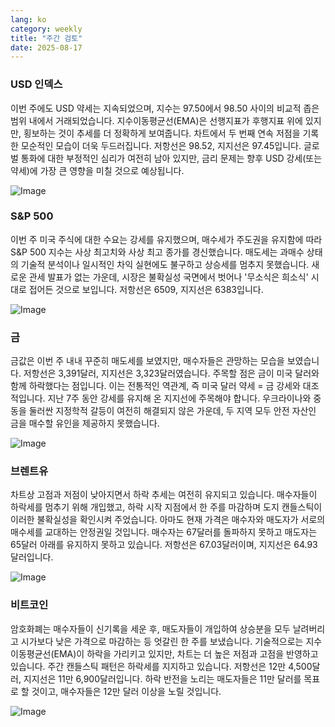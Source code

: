 ```yaml
---
lang: ko
category: weekly
title: "주간 검토"
date: 2025-08-17
---
```


### USD 인덱스

이번 주에도 USD 약세는 지속되었으며, 지수는 97.50에서 98.50 사이의 비교적 좁은 범위 내에서 거래되었습니다. 지수이동평균선(EMA)은 선행지표가 후행지표 위에 있지만, 횡보하는 것이 추세를 더 정확하게 보여줍니다. 차트에서 두 번째 연속 저점을 기록한 모순적인 모습이 더욱 두드러집니다. 저항선은 98.52, 지지선은 97.45입니다. 글로벌 통화에 대한 부정적인 심리가 여전히 남아 있지만, 금리 문제는 향후 USD 강세(또는 약세)에 가장 큰 영향을 미칠 것으로 예상됩니다.

![Image](https://markleighedu.github.io/img/Aug-2025/17-Aug-2025/usdindex.jpg)

### S&P 500

이번 주 미국 주식에 대한 수요는 강세를 유지했으며, 매수세가 주도권을 유지함에 따라 S&P 500 지수는 사상 최고치와 사상 최고 종가를 경신했습니다. 매도세는 과매수 상태의 기술적 분석이나 일시적인 차익 실현에도 불구하고 상승세를 멈추지 못했습니다. 새로운 관세 발표가 없는 가운데, 시장은 불확실성 국면에서 벗어나 '무소식은 희소식' 시대로 접어든 것으로 보입니다. 저항선은 6509, 지지선은 6383입니다.

![Image](https://markleighedu.github.io/img/Aug-2025/17-Aug-2025/sp500.jpg)

### 금

금값은 이번 주 내내 꾸준히 매도세를 보였지만, 매수자들은 관망하는 모습을 보였습니다. 저항선은 3,391달러, 지지선은 3,323달러였습니다. 주목할 점은 금이 미국 달러와 함께 하락했다는 점입니다. 이는 전통적인 역관계, 즉 미국 달러 약세 = 금 강세와 대조적입니다. 지난 7주 동안 강세를 유지해 온 지지선에 주목해야 합니다. 우크라이나와 중동을 둘러싼 지정학적 갈등이 여전히 해결되지 않은 가운데, 두 지역 모두 안전 자산인 금을 매수할 유인을 제공하지 못했습니다.

![Image](https://markleighedu.github.io/img/Aug-2025/17-Aug-2025/gold.jpg)

### 브렌트유

차트상 고점과 저점이 낮아지면서 하락 추세는 여전히 유지되고 있습니다. 매수자들이 하락세를 멈추기 위해 개입했고, 하락 시작 지점에서 한 주를 마감하며 도지 캔들스틱이 이러한 불확실성을 확인시켜 주었습니다. 아마도 현재 가격은 매수자와 매도자가 서로의 매수세를 교대하는 안정권일 것입니다. 매수자는 67달러를 돌파하지 못하고 매도자는 65달러 아래를 유지하지 못하고 있습니다. 저항선은 67.03달러이며, 지지선은 64.93달러입니다.

![Image](https://markleighedu.github.io/img/Aug-2025/17-Aug-2025/brentoil.jpg)

### 비트코인

암호화폐는 매수자들이 신기록을 세운 후, 매도자들이 개입하여 상승분을 모두 날려버리고 시가보다 낮은 가격으로 마감하는 등 엇갈린 한 주를 보냈습니다. 기술적으로는 지수이동평균선(EMA)이 하락을 가리키고 있지만, 차트는 더 높은 저점과 고점을 반영하고 있습니다. 주간 캔들스틱 패턴은 하락세를 지지하고 있습니다. 저항선은 12만 4,500달러, 지지선은 11만 6,900달러입니다. 하락 반전을 노리는 매도자들은 11만 달러를 목표로 할 것이고, 매수자들은 12만 달러 이상을 노릴 것입니다.

![Image](https://markleighedu.github.io/img/Aug-2025/17-Aug-2025/bitcoin.jpg)

